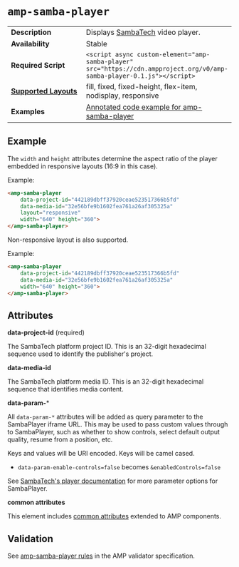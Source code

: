 <!---
Copyright 2016 The AMP HTML Authors. All Rights Reserved.

Licensed under the Apache License, Version 2.0 (the "License");
you may not use this file except in compliance with the License.
You may obtain a copy of the License at

      http://www.apache.org/licenses/LICENSE-2.0

Unless required by applicable law or agreed to in writing, software
distributed under the License is distributed on an "AS-IS" BASIS,
WITHOUT WARRANTIES OR CONDITIONS OF ANY KIND, either express or implied.
See the License for the specific language governing permissions and
limitations under the License.
-->

# <a name="amp-samba-player"></a> `amp-samba-player`

<table>
  <tr>
    <td width="40%"><strong>Description</strong></td>
    <td>Displays <a href="http://sambatech.com/">SambaTech</a> video player.</td>
  </tr>
  <tr>
    <td width="40%"><strong>Availability</strong></td>
    <td>Stable</td>
  </tr>
  <tr>
    <td width="40%"><strong>Required Script</strong></td>
    <td><code>&lt;script async custom-element="amp-samba-player" src="https://cdn.ampproject.org/v0/amp-samba-player-0.1.js">&lt;/script></code></td>
  </tr>
  <tr>
    <td class="col-fourty"><strong><a href="https://www.ampproject.org/docs/guides/responsive/control_layout.html">Supported Layouts</a></strong></td>
    <td>fill, fixed, fixed-height, flex-item, nodisplay, responsive</td>
  </tr>
  <tr>
    <td width="40%"><strong>Examples</strong></td>
    <td><a href="https://ampbyexample.com/components/amp-samba-player/">Annotated code example for amp-samba-player</a></td>
  </tr>
</table>

## Example

The `width` and `height` attributes determine the aspect ratio of the player embedded in responsive layouts (16:9 in this case).

Example:

```html
<amp-samba-player
    data-project-id="442189dbff37920ceae523517366b5fd"
    data-media-id="32e56bfe9b1602fea761a26af305325a"
    layout="responsive"
    width="640" height="360">
</amp-samba-player>
```

Non-responsive layout is also supported.

Example:

```html
<amp-samba-player
    data-project-id="442189dbff37920ceae523517366b5fd"
    data-media-id="32e56bfe9b1602fea761a26af305325a"
    width="640" height="360">
</amp-samba-player>
```

## Attributes

**data-project-id** (required)

The SambaTech platform project ID. This is an 32-digit hexadecimal sequence used to identify the publisher's project.

**data-media-id**

The SambaTech platform media ID. This is an 32-digit hexadecimal sequence that identifies media content.

**data-param-***

All `data-param-*` attributes will be added as query parameter to the SambaPlayer iframe URL. This may be used to pass custom values through to SambaPlayer, such as whether to show controls, select default output quality, resume from a position, etc.

Keys and values will be URI encoded. Keys will be camel cased.

- `data-param-enable-controls=false` becomes `&enabledControls=false`

See [SambaTech's player documentation](http://dev.sambatech.com/documentation/player/) for more parameter options for SambaPlayer.

**common attributes**

This element includes [common attributes](https://www.ampproject.org/docs/reference/common_attributes) extended to AMP components.

## Validation
See [amp-samba-player rules](https://github.com/ampproject/amphtml/blob/master/extensions/amp-samba-player/0.1/validator-amp-samba-player.protoascii) in the AMP validator specification.
